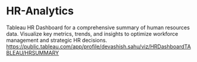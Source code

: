 # HR-Analytics
Tableau HR Dashboard for a comprehensive summary of human resources data. Visualize key metrics, trends, and insights to optimize workforce management and strategic HR decisions.
https://public.tableau.com/app/profile/devashish.sahu/viz/HRDashboardTABLEAU/HRSUMMARY
